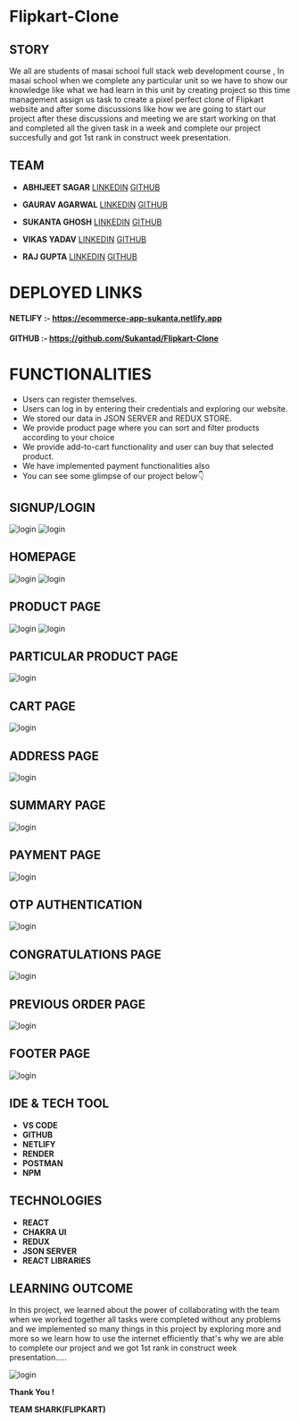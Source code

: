 # Flipkart-Clone
## STORY
We all are students of masai school full stack web development course , In masai school when we complete any particular unit so we have to show our knowledge like what we had learn in this unit by creating project so this time management assign us task to create a pixel perfect clone of Flipkart website and after some discussions like how we are going to start our project after these discussions and meeting we are start working on that and completed all the given task in a week and complete our project succesfully and got 1st rank in construct week presentation.

## TEAM

- **ABHIJEET SAGAR**  [LINKEDIN](https://www.linkedin.com/in/bkabhi/) [GITHUB](https://github.com/bkabhi)
- **GAURAV AGARWAL**  [LINKEDIN](https://www.linkedin.com/in/gaurav-agarwal-aa51661ba/) [GITHUB](https://github.com/gauravv8090)

- **SUKANTA GHOSH** [LINKEDIN](https://www.linkedin.com/in/sukanta-ghosh-b0b696231/) [GITHUB](https://github.com/Sukantad)

- **VIKAS YADAV** [LINKEDIN](https://www.linkedin.com/in/vikas-yadav-98046719a/) [GITHUB](https://github.com/Hustle123)

- **RAJ GUPTA**  [LINKEDIN](https://www.linkedin.com/in/raj-gupta-21081a21a/) [GITHUB](https://github.com/Rajgupta7080)


# DEPLOYED LINKS

#### NETLIFY :- https://ecommerce-app-sukanta.netlify.app
#### GITHUB :- https://github.com/Sukantad/Flipkart-Clone

# FUNCTIONALITIES
- Users can register themselves.
- Users can log in by entering their credentials and exploring our website.
- We stored our data in JSON SERVER and REDUX STORE.
- We provide product page where you can sort and filter products according to your choice
- We provide add-to-cart functionality and user can buy that selected product.
- We have implemented payment functionalities also
- You can see some glimpse of our project below👇

## SIGNUP/LOGIN

<img src="https://cdn.hashnode.com/res/hashnode/image/upload/v1666254783783/SjuROtV0j.png" alt="login"/>

<img src="https://cdn.hashnode.com/res/hashnode/image/upload/v1666254816248/Ubq006O8r.png" alt="login"/>



## HOMEPAGE

<img src="https://cdn.hashnode.com/res/hashnode/image/upload/v1666254871399/QQ3d6gUok.png" alt="login"/>
<img src="https://cdn.hashnode.com/res/hashnode/image/upload/v1666254887937/2CTa0YMEs.png" alt="login"/>

## PRODUCT PAGE

<img src="https://cdn.hashnode.com/res/hashnode/image/upload/v1666254954988/Pw1dm1bJu.png" alt="login"/>
<img src="https://cdn.hashnode.com/res/hashnode/image/upload/v1666254968290/ByUPyU5rd.png" alt="login"/>

## PARTICULAR PRODUCT PAGE

<img src="https://cdn.hashnode.com/res/hashnode/image/upload/v1666255010671/f7XtUT-X5.png" alt="login"/>


## CART PAGE

<img src="https://cdn.hashnode.com/res/hashnode/image/upload/v1666255029754/I-zQHEr5w.png" alt="login"/>

## ADDRESS PAGE

<img src="https://cdn.hashnode.com/res/hashnode/image/upload/v1666255078571/0cjHAYAlc.png" alt="login"/>

## SUMMARY PAGE

<img src="https://cdn.hashnode.com/res/hashnode/image/upload/v1666255102810/5pZRzpajd.png" alt="login"/>


## PAYMENT PAGE

<img src="https://cdn.hashnode.com/res/hashnode/image/upload/v1666255129958/MKbjuzbqP.png" alt="login"/>

## OTP AUTHENTICATION

<img src="https://cdn.hashnode.com/res/hashnode/image/upload/v1666255151184/FCubSRoIJ.png" alt="login"/>

## CONGRATULATIONS PAGE

<img src="https://cdn.hashnode.com/res/hashnode/image/upload/v1666255187212/mX0FKeTY3.png" alt="login"/>

## PREVIOUS ORDER PAGE

<img src="https://cdn.hashnode.com/res/hashnode/image/upload/v1666255217489/HiJhUlhy8.png" alt="login"/>

## FOOTER PAGE

<img src="https://cdn.hashnode.com/res/hashnode/image/upload/v1666255239507/cVszTntgL.png" alt="login"/>


## IDE & TECH TOOL

- **VS CODE**
- **GITHUB**
- **NETLIFY**
- **RENDER**
- **POSTMAN**
- **NPM**


## TECHNOLOGIES

- **REACT**
- **CHAKRA UI**
- **REDUX**
- **JSON SERVER**
- **REACT LIBRARIES**

## LEARNING OUTCOME 
In this project, we learned about the power of collaborating with the team when we worked together all tasks were completed without any problems and we implemented so many things in this project by exploring more and more so we learn how to use the internet efficiently that's why we are able to complete our project and we got 1st rank in construct week presentation.....

<img src="https://cdn.hashnode.com/res/hashnode/image/upload/v1666255768966/S7tsjvj5s.png" alt="login"/>

**Thank You !**

**TEAM SHARK(FLIPKART)**
